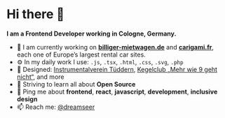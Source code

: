 # Hi there 👋

**I am a Frontend Developer working in Cologne, Germany.**

* 🏢 I am currently working on **[billiger-mietwagen.de](https://www.billiger-mietwagen.de/)** and **[carigami.fr](https://www.carigami.fr/)**, each one of Europe’s largest rental car sites.
* ⚙️ In my daily work I use: `.js`, `.tsx`, `.html`, `.css`, `.svg`, `.php`
* 💅 Designed: [Instrumentalverein Tüddern](https://instrumentalverein-tueddern.de/), [Kegelclub „Mehr wie 9 geht nicht“](https://kegelclub-tüddern.de/), and more
* 🌱 Striving to learn all about **Open Source**
* 💬 Ping me about **frontend**, **react**, **javascript**, **development**, **inclusive design**
* 📫 Reach me: [@dreamseer](https://twitter.com/dreamseer)
